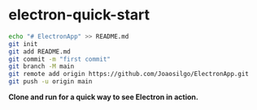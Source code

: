 # electron-quick-start

````bash
echo "# ElectronApp" >> README.md
git init
git add README.md
git commit -m "first commit"
git branch -M main
git remote add origin https://github.com/Joaosilgo/ElectronApp.git
git push -u origin main
````

**Clone and run for a quick way to see Electron in action.**
